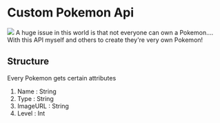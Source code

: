 # Custom Pokemon Api
![](https://o.aolcdn.com/images/dims?quality=85&image_uri=http://o.aolcdn.com/hss/storage/midas/6623d5a6ae583f81ee3515b6b3615c7f/204855766/landscape-1456483171-pokemon2.jpg&client=amp-blogside-v2&signature=a66341cc83efebc3c63cadf0db972d9a16e1b05d)
A huge issue in this world is that not everyone can own a Pokemon.... With this API myself and others to create they're very own Pokemon!

## Structure

Every Pokemon gets certain attributes

 1. Name : String
 2. Type : String
 3. ImageURL : String
 4. Level : Int
